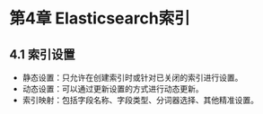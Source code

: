 # 第4章 Elasticsearch索引

## 4.1 索引设置

- 静态设置：只允许在创建索引时或针对已关闭的索引进行设置。
- 动态设置：可以通过更新设置的方式进行动态更新。
- 索引映射：包括字段名称、字段类型、分词器选择、其他精准设置。

